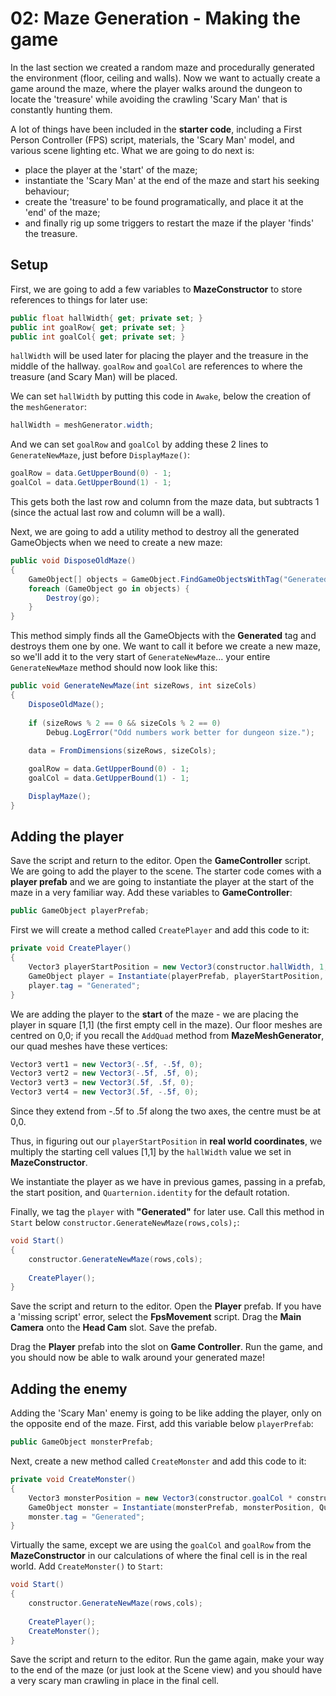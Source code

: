 # 02: Maze Generation - Making the game

In the last section we created a random maze and procedurally generated the environment (floor, ceiling and walls). Now we want to actually create a game around the maze, where the player walks around the dungeon to locate the 'treasure' while avoiding the crawling 'Scary Man' that is constantly hunting them.

A lot of things have been included in the **starter code**, including a First Person Controller (FPS) script, materials, the 'Scary Man' model, and various scene lighting etc. What we are going to do next is:

- place the player at the 'start' of the maze;
- instantiate the 'Scary Man' at the end of the maze and start his seeking behaviour;
- create the 'treasure' to be found programatically, and place it at the 'end' of the maze;
- and finally rig up some triggers to restart the maze if the player 'finds' the treasure.

## Setup

First, we are going to add a few variables to **MazeConstructor** to store references to things for later use:

```csharp
public float hallWidth{ get; private set; }
public int goalRow{ get; private set; }
public int goalCol{ get; private set; }
```

`hallWidth` will be used later for placing the player and the treasure in the middle of the hallway. `goalRow` and `goalCol` are references to where the treasure (and Scary Man) will be placed. 

We can set `hallWidth` by putting this code in `Awake`, below the creation of the `meshGenerator`:

```csharp
hallWidth = meshGenerator.width;
```

And we can set `goalRow` and `goalCol` by adding these 2 lines to `GenerateNewMaze`, just before `DisplayMaze()`:

```csharp
goalRow = data.GetUpperBound(0) - 1;
goalCol = data.GetUpperBound(1) - 1;
```

This gets both the last row and column from the maze data, but subtracts 1 (since the actual last row and column will be a wall).

Next, we are going to add a utility method to destroy all the generated GameObjects when we need to create a new maze:

```csharp
public void DisposeOldMaze()
{
    GameObject[] objects = GameObject.FindGameObjectsWithTag("Generated");
    foreach (GameObject go in objects) {
        Destroy(go);
    }
}
```

This method simply finds all the GameObjects with the **Generated** tag and destroys them one by one. We want to call it before we create a new maze, so we'll add it to the very start of `GenerateNewMaze`... your entire `GenerateNewMaze` method should now look like this:

```csharp
public void GenerateNewMaze(int sizeRows, int sizeCols)
{        
    DisposeOldMaze();  
    
    if (sizeRows % 2 == 0 && sizeCols % 2 == 0)
        Debug.LogError("Odd numbers work better for dungeon size.");
        
    data = FromDimensions(sizeRows, sizeCols);

    goalRow = data.GetUpperBound(0) - 1;
    goalCol = data.GetUpperBound(1) - 1;                                    

    DisplayMaze();            
}  
```

## Adding the player

Save the script and return to the editor. Open the **GameController** script. We are going to add the player to the scene. The starter code comes with a **player prefab** and we are going to instantiate the player at the start of the maze in a very familiar way. Add these variables to **GameController**:

```csharp
public GameObject playerPrefab;
```

First we will create a method called `CreatePlayer` and add this code to it:

```csharp
private void CreatePlayer()
{
    Vector3 playerStartPosition = new Vector3(constructor.hallWidth, 1, constructor.hallWidth);  
    GameObject player = Instantiate(playerPrefab, playerStartPosition, Quaternion.identity);
    player.tag = "Generated";
}
```

We are adding the player to the **start** of the maze - we are placing the player in square [1,1] (the first empty cell in the maze). Our floor meshes are centred on 0,0; if you recall the `AddQuad` method from **MazeMeshGenerator**, our quad meshes have these vertices:

```csharp
Vector3 vert1 = new Vector3(-.5f, -.5f, 0);
Vector3 vert2 = new Vector3(-.5f, .5f, 0);
Vector3 vert3 = new Vector3(.5f, .5f, 0);
Vector3 vert4 = new Vector3(.5f, -.5f, 0);
```

Since they extend from -.5f to .5f along the two axes, the centre must be at 0,0.

Thus, in figuring out our `playerStartPosition` in **real world coordinates**, we multiply the starting cell values [1,1] by the `hallWidth` value we set in **MazeConstructor**.

We instantiate the player as we have in previous games, passing in a prefab, the start position, and `Quarternion.identity` for the default rotation.

Finally, we tag the `player` with **"Generated"** for later use. Call this method in `Start` below `constructor.GenerateNewMaze(rows,cols);`:

```csharp
void Start() 
{
    constructor.GenerateNewMaze(rows,cols);
        
    CreatePlayer();
}
```

Save the script and return to the editor. Open the **Player** prefab. If you have a 'missing script' error, select the **FpsMovement** script. Drag the **Main Camera** onto the **Head Cam** slot. Save the prefab.

Drag the **Player** prefab into the slot on **Game Controller**. Run the game, and you should now be able to walk around your generated maze!

## Adding the enemy

Adding the 'Scary Man' enemy is going to be like adding the player, only on the opposite end of the maze. First, add this variable below `playerPrefab`:

```csharp
public GameObject monsterPrefab;
```

Next, create a new method called `CreateMonster` and add this code to it:

```csharp
private void CreateMonster()
{
    Vector3 monsterPosition = new Vector3(constructor.goalCol * constructor.hallWidth, 0f, constructor.goalRow * constructor.hallWidth);
    GameObject monster = Instantiate(monsterPrefab, monsterPosition, Quaternion.identity);
    monster.tag = "Generated";    
}
```

Virtually the same, except we are using the `goalCol` and `goalRow` from the **MazeConstructor** in our calculations of where the final cell is in the real world. Add `CreateMonster()` to `Start`:

```csharp
void Start() 
{
    constructor.GenerateNewMaze(rows,cols);
        
    CreatePlayer();
    CreateMonster();
}
```

Save the script and return to the editor. Run the game again, make your way to the end of the maze (or just look at the Scene view) and you should have a very scary man crawling in place in the final cell.
